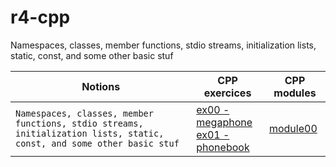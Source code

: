 # r4-cpp
Namespaces, classes, member functions, stdio streams, initialization lists, static, const, and some other basic stuf



| Notions | CPP exercices | CPP modules
|--|--|--|
| ```Namespaces, classes, member functions, stdio streams, initialization lists, static, const, and some other basic stuf``` |  [ex00 - megaphone](https://github.com/Elwoll/r4-cpp/tree/main/module_00/ex00) </br> [ex01 - phonebook](https://github.com/Elwoll/r4-cpp/tree/main/module_00/ex01)| [module00](https://github.com/Elwoll/r4-cpp/tree/main/module_00) 
